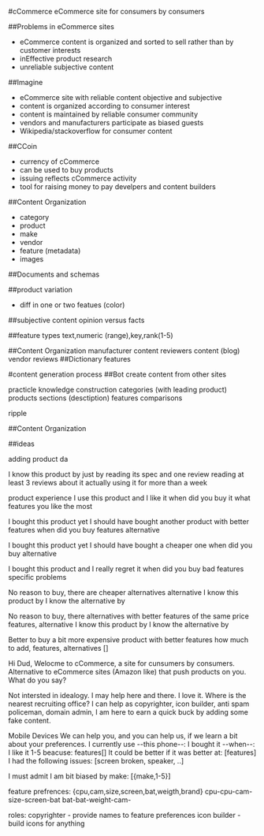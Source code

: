 #cCommerce
eCommerce site for consumers by consumers

##Problems in eCommerce sites
- eCommerce content is organized and sorted to sell rather than by customer interests
- inEffective product research
- unreliable subjective content

##Imagine
- eCommerce site with reliable content objective and subjective
- content is organized according to consumer interest
- content is maintained by reliable consumer community
- vendors and manufacturers participate as biased guests 
- Wikipedia/stackoverflow for consumer content

##CCoin
- currency of cCommerce
- can be used to buy products
- issuing reflects cCommerce activity
- tool for raising money to pay develpers and content builders 

##Content Organization
- category
- product
- make
- vendor
- feature (metadata)
- images

##Documents and schemas

##product variation
- diff in one or two featues (color)


##subjective content
opinion versus facts

##feature types
  text,numeric (range),key,rank(1-5)

##Content Organization
  manufacturer content
  reviewers content (blog)
  vendor reviews
##Dictionary
  features



#content generation process
##Bot
	create content from other sites



practicle knowledge construction
categories (with leading product)
  products
  	sections (desctiption)
    features
    comparisons



ripple

##Content Organization

##ideas

adding product da

I know this product by
	just by reading its spec and one review
	reading at least 3 reviews about it
	actually using it for more than a week

product experience
I use this product and I like it
	when did you buy it
	what features you like the most

I bought this product yet I should have bought another product with better features
 	when did you buy
 	features
 	alternative

I bought this product yet I should have bought a cheaper one
 	when did you buy
 	alternative

I bought this product and I really regret it
 	when did you buy
	bad features
	specific problems

No reason to buy, there are cheaper alternatives
   alternative
   I know this product by
   I know the alternative by

No reason to buy, there alternatives with better features of the same price
   features, alternative
   I know this product by
   I know the alternative by

Better to buy a bit more expensive product with better features
   how much to add, features, alternatives []


Hi Dud,
 Welocme to cCommerce, a site for cunsumers by consumers. Alternative to eCommerce sites (Amazon like) that push products on you.
 What do you say?

 Not intersted in idealogy.
 I may help here and there.
 I love it. Where is the nearest recruiting office?
   I can help as copyrighter, icon builder, anti spam policeman, domain admin,
 I am here to earn a quick buck by adding some fake content.


Mobile Devices
We can help you, and you can help us, if we learn a bit about your preferences.
I currently use --this phone--: 
I bought it --when--:
I like it 1-5 beacuse: features[]
It could be better if it was better at: [features]
I had the following issues: [screen broken, speaker, ..]

I must admit I am bit biased by make: [{make,1-5}]

feature prefrences: {cpu,cam,size,screen,bat,weigth,brand}
  cpu-cpu-cam-size-screen-bat
  bat-bat-weight-cam-


roles:
 copyrighter - provide names to feature preferences
 icon builder - build icons for anything

